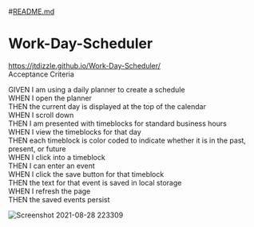 #[README.md](https://github.com/jtdizzle/Work-Day-Scheduler/files/7071804/README.md)  
# Work-Day-Scheduler
https://jtdizzle.github.io/Work-Day-Scheduler/  
Acceptance Criteria

GIVEN I am using a daily planner to create a schedule  
WHEN I open the planner  
THEN the current day is displayed at the top of the calendar  
WHEN I scroll down  
THEN I am presented with timeblocks for standard business hours  
WHEN I view the timeblocks for that day  
THEN each timeblock is color coded to indicate whether it is in the past, present, or future  
WHEN I click into a timeblock  
THEN I can enter an event  
WHEN I click the save button for that timeblock  
THEN the text for that event is saved in local storage  
WHEN I refresh the page  
THEN the saved events persist    

![Screenshot 2021-08-28 223309](https://user-images.githubusercontent.com/87590712/131236291-f4916f01-ab10-40a8-92fc-01c2c0d8a2c9.png)
